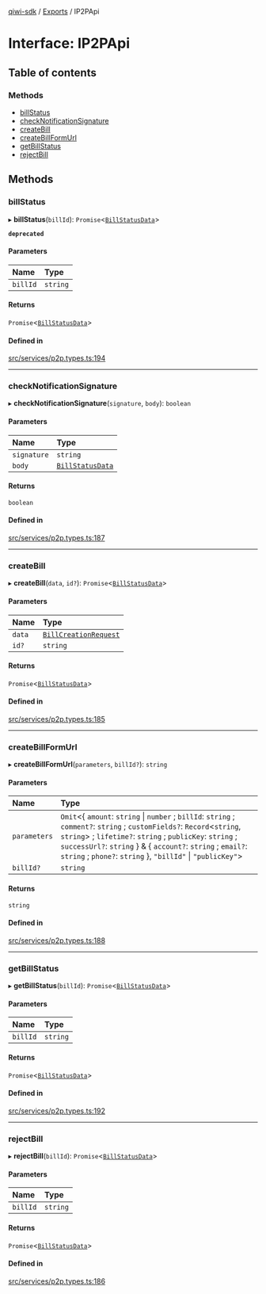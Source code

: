 [qiwi-sdk](../README.md) / [Exports](../modules.md) / IP2PApi

# Interface: IP2PApi

## Table of contents

### Methods

- [billStatus](IP2PApi.md#billstatus)
- [checkNotificationSignature](IP2PApi.md#checknotificationsignature)
- [createBill](IP2PApi.md#createbill)
- [createBillFormUrl](IP2PApi.md#createbillformurl)
- [getBillStatus](IP2PApi.md#getbillstatus)
- [rejectBill](IP2PApi.md#rejectbill)

## Methods

### billStatus

▸ **billStatus**(`billId`): `Promise`<[`BillStatusData`](../modules/QIWI.md#billstatusdata)\>

**`deprecated`**

#### Parameters

| Name | Type |
| :------ | :------ |
| `billId` | `string` |

#### Returns

`Promise`<[`BillStatusData`](../modules/QIWI.md#billstatusdata)\>

#### Defined in

[src/services/p2p.types.ts:194](https://github.com/AlexXanderGrib/node-qiwi-sdk/blob/59731a2/src/services/p2p.types.ts#L194)

___

### checkNotificationSignature

▸ **checkNotificationSignature**(`signature`, `body`): `boolean`

#### Parameters

| Name | Type |
| :------ | :------ |
| `signature` | `string` |
| `body` | [`BillStatusData`](../modules/QIWI.md#billstatusdata) |

#### Returns

`boolean`

#### Defined in

[src/services/p2p.types.ts:187](https://github.com/AlexXanderGrib/node-qiwi-sdk/blob/59731a2/src/services/p2p.types.ts#L187)

___

### createBill

▸ **createBill**(`data`, `id?`): `Promise`<[`BillStatusData`](../modules/QIWI.md#billstatusdata)\>

#### Parameters

| Name | Type |
| :------ | :------ |
| `data` | [`BillCreationRequest`](../modules/QIWI.md#billcreationrequest) |
| `id?` | `string` |

#### Returns

`Promise`<[`BillStatusData`](../modules/QIWI.md#billstatusdata)\>

#### Defined in

[src/services/p2p.types.ts:185](https://github.com/AlexXanderGrib/node-qiwi-sdk/blob/59731a2/src/services/p2p.types.ts#L185)

___

### createBillFormUrl

▸ **createBillFormUrl**(`parameters`, `billId?`): `string`

#### Parameters

| Name | Type |
| :------ | :------ |
| `parameters` | `Omit`<{ `amount`: `string` \| `number` ; `billId`: `string` ; `comment?`: `string` ; `customFields?`: `Record`<`string`, `string`\> ; `lifetime?`: `string` ; `publicKey`: `string` ; `successUrl?`: `string`  } & { `account?`: `string` ; `email?`: `string` ; `phone?`: `string`  }, ``"billId"`` \| ``"publicKey"``\> |
| `billId?` | `string` |

#### Returns

`string`

#### Defined in

[src/services/p2p.types.ts:188](https://github.com/AlexXanderGrib/node-qiwi-sdk/blob/59731a2/src/services/p2p.types.ts#L188)

___

### getBillStatus

▸ **getBillStatus**(`billId`): `Promise`<[`BillStatusData`](../modules/QIWI.md#billstatusdata)\>

#### Parameters

| Name | Type |
| :------ | :------ |
| `billId` | `string` |

#### Returns

`Promise`<[`BillStatusData`](../modules/QIWI.md#billstatusdata)\>

#### Defined in

[src/services/p2p.types.ts:192](https://github.com/AlexXanderGrib/node-qiwi-sdk/blob/59731a2/src/services/p2p.types.ts#L192)

___

### rejectBill

▸ **rejectBill**(`billId`): `Promise`<[`BillStatusData`](../modules/QIWI.md#billstatusdata)\>

#### Parameters

| Name | Type |
| :------ | :------ |
| `billId` | `string` |

#### Returns

`Promise`<[`BillStatusData`](../modules/QIWI.md#billstatusdata)\>

#### Defined in

[src/services/p2p.types.ts:186](https://github.com/AlexXanderGrib/node-qiwi-sdk/blob/59731a2/src/services/p2p.types.ts#L186)
